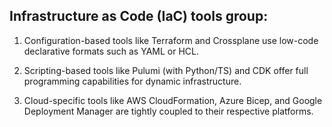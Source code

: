 ## Infrastructure as Code (IaC) tools group: 

1. Configuration-based tools like Terraform and Crossplane use low-code declarative formats such as YAML or HCL.

2. Scripting-based tools like Pulumi (with Python/TS) and CDK offer full programming capabilities for dynamic infrastructure.

3. Cloud-specific tools like AWS CloudFormation, Azure Bicep, and Google Deployment Manager are tightly coupled to their respective platforms.